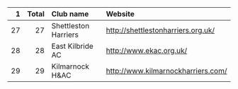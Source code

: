 |   1 |   Total | Club name            | Website                            |
|----:|--------:|:---------------------|:-----------------------------------|
|  27 |      27 | Shettleston Harriers | http://shettlestonharriers.org.uk/ |
|  28 |      28 | East Kilbride AC     | http://www.ekac.org.uk/            |
|  29 |      29 | Kilmarnock H&AC      | http://www.kilmarnockharriers.com/ |